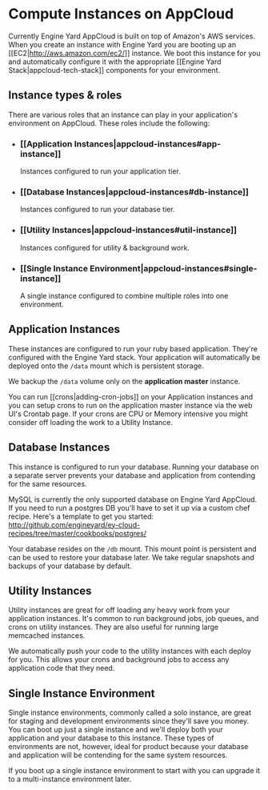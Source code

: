 # Compute Instances on AppCloud

Currently Engine Yard AppCloud is built on top of Amazon's AWS services. When you create 
an instance with Engine Yard you are booting up an [[EC2|http://aws.amazon.com/ec2/]] instance. 
We boot this instance for you and automatically configure it with the appropriate
[[Engine Yard Stack|appcloud-tech-stack]] components for your 
environment. 


## Instance types & roles

There are various roles that an instance can play in your application's environment on AppCloud. These
roles include the following:

* ### [[Application Instances|appcloud-instances#app-instance]]
  Instances configured to run your application tier.
  
* ### [[Database Instances|appcloud-instances#db-instance]]
  Instances configured to run your database tier.

* ### [[Utility Instances|appcloud-instances#util-instance]]
  Instances configured for utility & background work.
  
* ### [[Single Instance Environment|appcloud-instances#single-instance]]
  A single instance configured to combine multiple roles into one environment.


<h2 id="app-instance">Application Instances</h2>

These instances are configured to run your ruby based application. They're configured with 
the Engine Yard stack. Your application will automatically be deployed onto the `/data` mount 
which is persistent storage.

We backup the `/data` volume only on the **application master** instance. 

You can run [[crons|adding-cron-jobs]] on your Application instances and you can setup crons to run on the application master instance via the web UI's Crontab page. If your crons are CPU or Memory intensive you might consider off loading the work to a Utility Instance.

<h2 id="db-instance">Database Instances</h2>

This instance is configured to run your database. Running your database on a separate server prevents your database and application from contending for the same resources. 

MySQL is currently the only supported database on Engine Yard AppCloud. If you need to run a postgres DB you'll have to set it up via a custom chef recipe. Here's a template to get you started: http://github.com/engineyard/ey-cloud-recipes/tree/master/cookbooks/postgres/

Your database resides on the `/db` mount. This mount point is persistent and can be used to restore your database later. We take regular snapshots and backups of your database by default.

<h2 id="util-instance">Utility Instances</h2>

Utility instances are great for off loading any heavy work from your application instances. It's common to run background jobs, job queues, and crons on utility instances. They are also useful for running large memcached instances. 

We automatically push your code to the utility instances with each deploy for you. This allows your crons and background jobs to access any application code that they need.

<h2 id="single-instance">Single Instance Environment</h2>


Single instance environments, commonly called a solo instance, are great for staging and development environments since they'll save you money. You can boot up just a single instance and we'll deploy both your application and your database to this instance. These types of environments are not, however, ideal for product because your database and application will be contending for the same system resources. 

If you boot up a single instance environment to start with you can upgrade it to a multi-instance environment later.